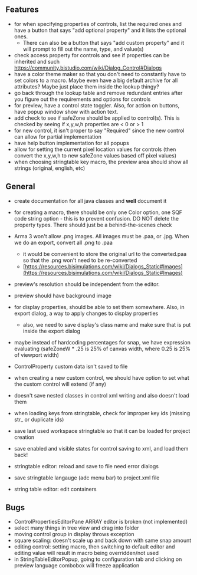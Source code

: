 Features
-----------------------------------
* for when specifying properties of controls, list the required ones and have a button that says "add optional property" and it lists the optional ones.
    * There can also be a button that says "add custom property" and it will prompt to fill out the name, type, and value(s)
* check access property for controls and see if properties can be inherited and such https://community.bistudio.com/wiki/Dialog_Control#Dialogs
* have a color theme maker so that you don't need to constantly have to set colors to a macro. Maybe even have a big default archive for all attributes? Maybe just place them inside the lookup thingy?
* go back through the lookup table and remove redundant entries after you figure out the requirements and options for controls
* for preview, have a control state toggler. Also, for action on buttons, have popup window show with action text.
* add check to see if safeZone should be applied to control(s). This is checked by seeing if x,y,w,h properties are < 0 or >  1
* for new control, it isn't proper to say "Required" since the new control can allow for partial implementation
* have help button implementation for all popups
* allow for setting the current pixel location values for controls (then convert the x,y,w,h to new safeZone values based off pixel values)
* when choosing stringtable key macro, the preview area should show all strings (original, english, etc)

General
-----------------------------------
* create documentation for all java classes and **well** document it
* for creating a macro, there should be only one Color option, one SQF code string option - this is to prevent confusion. DO NOT delete the property types. There should just be a behind-the-scenes check
* Arma 3 won't allow .png images. All images must be .paa, or .jpg. When we do an export, convert all .png to .paa
    * it would be convenient to store the original url to the converted.paa so that the .png won't need to be re-converted
    * [https://resources.bisimulations.com/wiki/Dialogs_Static#Images](https://resources.bisimulations.com/wiki/Dialogs_Static#Images)
* preview's resolution should be independent from the editor.
* preview should have background image

* for display properties, should be able to set them somewhere. Also, in export dialog, a way to apply changes to display properties
    * also, we need to save display's class name and make sure that is put inside the export dialog
* maybe instead of hardcoding percentages for snap, we have expression evaluating (safeZoneW * .25 is 25% of canvas width, where 0.25 is 25% of viewport width)

* ControlProperty custom data isn't saved to file
* when creating a new custom control, we should have option to set what the custom control will extend (if any)
* doesn't save nested classes in control xml writing and also doesn't load them
* when loading keys from stringtable, check for improper key ids (missing str_ or duplicate ids) 
* save last used workspace stringtable so that it can be loaded for project creation
* save enabled and visible states for control saving to xml, and load them back!
* stringtable editor: reload and save to file need error dialogs
* save stringtable langauge (adc menu bar) to project.xml file
* string table editor: edit containers

Bugs
-----------------------------------
* ControlPropertiesEditorPane ARRAY editor is broken (not implemented)
* select many things in tree view and drag into folder
* moving control group in display throws exception
* square scaling: doesn't scale up and back down with same snap amount
* editing control: setting macro, then switching to default editor and editing value will result in macro being overridden/not used
* in StringTableEditorPopup, going to configuration tab and clicking on preview language combobox will freeze application